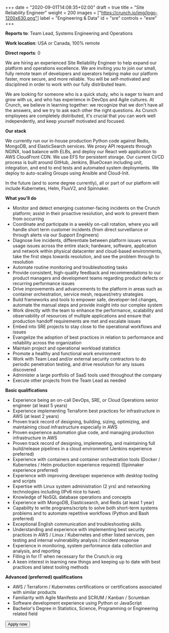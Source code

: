 +++
date = "2020-09-01T14:08:35+02:00"
draft = true
title = "Site Reliability Engineer"
weight = 200
images = ["https://crunch.io/img/logo-1200x630.png"]
label = "Engineering & Data"
id = "sre"
controls = "esre"
+++

**Reports to**: Team Lead, Systems Engineering and Operations

**Work location**: USA or Canada, 100% remote

**Direct reports**: 0

We are hiring an experienced Site Reliability Engineer to help expand our platform and operations excellence. We are inviting you to join our small, fully remote team of developers and operators helping make our platform faster, more secure, and more reliable. You will be self-motivated and disciplined in order to work with our fully distributed team.

We are looking for someone who is a quick study, who is eager to learn and grow with us, and who has experience in DevOps and Agile cultures. At Crunch, we believe in learning together: we recognize that we don't have all the answers, and we try to ask each other the right questions. As Crunch employees are completely distributed, it's crucial that you can work well independently, and keep yourself motivated and focused.

**Our stack**

We currently run our in-house production Python code against Redis, MongoDB, and ElasticSearch services. We proxy API requests through NGINX, load balance with ELBs, and deploy our React web application to AWS CloudFront CDN. We use EFS for persistent storage. Our current CI/CD process is built around GitHub, Jenkins, BlueOcean including unit, integration, and end to end tests and automated system deployments. We deploy to auto-scaling Groups using Ansible and Cloud-Init.

In the future (and to some degree currently), all or part of our platform will include Kubernetes, Helm, FluxV2, and Spinnaker.

**What you'll do**

- Monitor and detect emerging customer-facing incidents on the Crunch platform; assist in their proactive resolution, and work to prevent them from occurring
- Coordinate and participate in a weekly on-call rotation, where you will handle short term customer incidents (from direct surveillance or through alerts via our Support Engineers)
- Diagnose live incidents, differentiate between platform issues versus usage issues across the entire stack; hardware, software, application and network within physical datacenter and cloud-based environments, take the first steps towards resolution, and see the problem through to resolution
- Automate routine monitoring and troubleshooting tasks
- Provide consistent, high-quality feedback and recommendations to our product managers and development teams regarding product defects or recurring performance issues
- Drive improvements and advancements to the platform in areas such as container orchestration, service mesh, request/retry strategies
- Build frameworks and tools to empower safe, developer-led changes, automate the manual steps and provide insight into our complex system
- Work directly with the team to enhance the performance, scalability and observability of resources of multiple applications and ensure that production handoff requirements are met and escalate issues
- Embed into SRE projects to stay close to the operational workflows and issues
- Evangelize the adoption of best practices in relation to performance and reliability across the organization
- Maintain project and operational workload statistics
- Promote a healthy and functional work environment
- Work with Team Lead and/or external security contractors to do periodic penetration testing, and drive resolution for any issues discovered
- Administer a large portfolio of SaaS tools used throughout the company
- Execute other projects from the Team Lead as needed

**Basic qualifications**

- Experience being an on-call DevOps, SRE, or Cloud Operations senior engineer (at least 5 years)
- Experience implementing Terraform best practices for infrastructure in AWS (at least 2 years)
- Proven track record of designing, building, sizing, optimizing, and maintaining cloud infrastructure especially in AWS
- Proven experience automation glue code, and managing production infrastructure in AWS
- Proven track record of designing, implementing, and maintaining full build/release pipelines in a cloud environment (Jenkins experience preferred)
- Experience with containers and container orchestration tools (Docker / Kubernetes / Helm production experience required) (Spinnaker experience preferred)
- Experience with improving developer experience with desktop tooling and scripts
- Expertise with Linux system administration (2 yrs) and networking technologies including (IPv6 nice to have).
- Knowledge of NoSQL database operations and concepts
- Experience with MongoDB, Elasticsearch, and Redis (at least 1 year)
- Capability to write programs/scripts to solve both short-term systems problems and to automate repetitive workflows (Python and Bash preferred)
- Exceptional English communication and troubleshooting skills.
- Understanding and experience with implementing best security practices in AWS / Linux / Kubernetes and other listed services, pen testing and internal vulnerability analysis / incident response
- Experience in monitoring, system performance data collection and analysis, and reporting
- Filling in for IT when necessary for the Crunch.io org
- A keen interest in learning new things and keeping up to date with best practices and latest tooling methods

**Advanced (preferred) qualifications**

- AWS / Terraform / Kubernetes certifications or certifications associated with similar products
- Familiarity with Agile Manifesto and SCRUM / Kanban / Scrumban
- Software development experience using Python or JavaScript
- Bachelor's Degree in Statistics, Science, Programming or Engineering related field

<button class="btn btn-success" onclick="location.href='mailto:careers@crunch.io';">Apply now</button>
